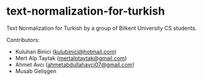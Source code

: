 # text-normalization-for-turkish
Text Normalization for Turkish by a group of Bilkent University CS students.

Contributors:
- Kuluhan Binici (kulubinici@hotmail.com)
- Mert Alp Taytak (mertalptaytak@gmail.com)
- Ahmet Avcı (ahmetabdullahavci07@gmail.com)
- Musab Gelişgen
